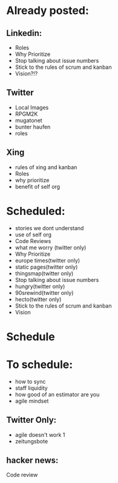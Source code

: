 # Already posted: 
## Linkedin:
- Roles
- Why Prioritize
- Stop talking about issue numbers
- Stick to the rules of scrum and kanban
- Vision?!?

## Twitter
- Local Images
- RPGM2K
-  mugatonet
- bunter haufen
- roles

## Xing
- rules of xing and kanban
- Roles
- why prioritize
- benefit of self org

# Scheduled:
- stories we dont understand
- use of self org
- Code Reviews
- what me worry (twitter only)
- Why Prioritize
- europe times(twitter only)
- static pages(twitter only)
- thingsmap(twitter only)
- Stop talking about issue numbers
- hungry(twitter only)
- 90srewind(twitter only)
- hecto(twitter only)
- Stick to the rules of scrum and kanban
- Vision

# Schedule

# To schedule:
- how to sync
- staff liquidity
- how good of an estimator are you
- agile mindset

## Twitter Only: 
- agile doesn't work 1 
- zeitungsbote

## hacker news:
Code review




